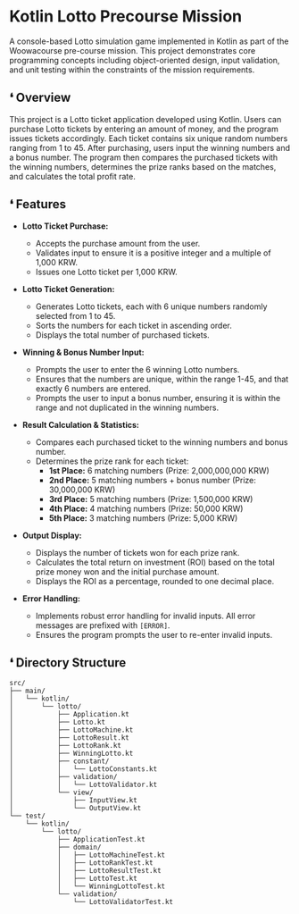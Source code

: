 # Kotlin Lotto Precourse Mission

A console-based Lotto simulation game implemented in Kotlin as part of the Woowacourse pre-course mission. This project demonstrates core programming concepts including object-oriented design, input validation, and unit testing within the constraints of the mission requirements.

## ❛ Overview
This project is a Lotto ticket application developed using Kotlin. Users can purchase Lotto tickets by entering an amount of money, and the program issues tickets accordingly. Each ticket contains six unique random numbers ranging from 1 to 45. After purchasing, users input the winning numbers and a bonus number. The program then compares the purchased tickets with the winning numbers, determines the prize ranks based on the matches, and calculates the total profit rate.

## ❛ Features

* **Lotto Ticket Purchase:**
    - Accepts the purchase amount from the user.
    - Validates input to ensure it is a positive integer and a multiple of 1,000 KRW. 
    - Issues one Lotto ticket per 1,000 KRW.

* **Lotto Ticket Generation:**
    - Generates Lotto tickets, each with 6 unique numbers randomly selected from 1 to 45.
    - Sorts the numbers for each ticket in ascending order.
    - Displays the total number of purchased tickets.

* **Winning & Bonus Number Input:**
    - Prompts the user to enter the 6 winning Lotto numbers.
    - Ensures that the numbers are unique, within the range 1-45, and that exactly 6 numbers are entered.
    - Prompts the user to input a bonus number, ensuring it is within the range and not duplicated in the winning numbers.

* **Result Calculation & Statistics:**
    - Compares each purchased ticket to the winning numbers and bonus number.
    - Determines the prize rank for each ticket:
        - **1st Place:** 6 matching numbers (Prize: 2,000,000,000 KRW)
        - **2nd Place:** 5 matching numbers + bonus number (Prize: 30,000,000 KRW)
        - **3rd Place:** 5 matching numbers (Prize: 1,500,000 KRW)
        - **4th Place:** 4 matching numbers (Prize: 50,000 KRW)
        - **5th Place:** 3 matching numbers (Prize: 5,000 KRW)

* **Output Display:**
    - Displays the number of tickets won for each prize rank.
    - Calculates the total return on investment (ROI) based on the total prize money won and the initial purchase amount.
    - Displays the ROI as a percentage, rounded to one decimal place.

* **Error Handling:**
    - Implements robust error handling for invalid inputs. All error messages are prefixed with `[ERROR]`.
    - Ensures the program prompts the user to re-enter invalid inputs.

## ❛ Directory Structure

```
src/
├── main/
│   └── kotlin/
│       └── lotto/
│           ├── Application.kt
│           ├── Lotto.kt
│           ├── LottoMachine.kt
│           ├── LottoResult.kt
│           ├── LottoRank.kt
│           ├── WinningLotto.kt
│           ├── constant/
│           │   └── LottoConstants.kt
│           ├── validation/
│           │   └── LottoValidator.kt
│           └── view/
│               ├── InputView.kt
│               └── OutputView.kt
└── test/
    └── kotlin/
        └── lotto/
            ├── ApplicationTest.kt
            ├── domain/
            │   ├── LottoMachineTest.kt
            │   ├── LottoRankTest.kt
            │   ├── LottoResultTest.kt
            │   ├── LottoTest.kt
            │   └── WinningLottoTest.kt
            └── validation/
                └── LottoValidatorTest.kt
```

